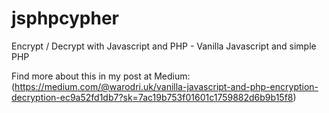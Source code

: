 # jsphpcypher
Encrypt / Decrypt with Javascript and PHP - Vanilla Javascript and simple PHP

Find more about this in my post at Medium:
(https://medium.com/@warodri.uk/vanilla-javascript-and-php-encryption-decryption-ec9a52fd1db7?sk=7ac19b753f01601c1759882d6b9b15f8)
